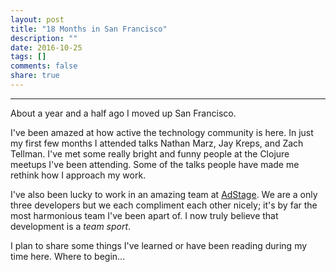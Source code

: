 ```yaml
---
layout: post
title: "18 Months in San Francisco"
description: ""
date: 2016-10-25
tags: []
comments: false 
share: true
---
```

---

About a year and a half ago I moved up San Francisco.

I've been amazed at how active the technology community is here. In just my first few months I attended talks Nathan Marz, Jay Kreps, and Zach Tellman. I've met some really bright and funny people at the Clojure meetups I've been attending. Some of the talks people have made me rethink how I approach my work.

I've also been lucky to work in an amazing team at [AdStage](https://www.adstage.io/about-us/team/). We are a only three developers but we each compliment each other nicely; it's by far the most harmonious team I've been apart of. I now truly believe that development is a *team sport*.

I plan to share some things I've learned or have been reading during my time here. Where to begin...

